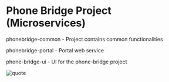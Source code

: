 # Phone Bridge Project (Microservices)

phonebridge-common - Project contains common functionalities

phonebridge-portal - Portal web service

phone-bridge-ui - UI for the phone-bridge project

![quote](https://www.success.com/wp-content/uploads/legacy/sites/default/files/new3.jpg)

